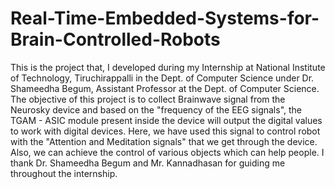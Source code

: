 # Real-Time-Embedded-Systems-for-Brain-Controlled-Robots
This is the project that, I developed during my Internship at National Institute of Technology, Tiruchirappalli in the Dept. of Computer Science under Dr. Shameedha Begum, Assistant Professor at the Dept. of Computer Science.
The objective of this project is to collect Brainwave signal from the Neurosky device and based on the "frequency of the EEG signals", the TGAM - ASIC module present inside the device will output the digital values to work with digital devices. Here, we have used this signal to control robot with the "Attention and Meditation signals" that we get through the device. Also, we can achieve the control of various objects which can help people.
I thank Dr. Shameedha Begum and Mr. Kannadhasan for guiding me throughout the internship.

